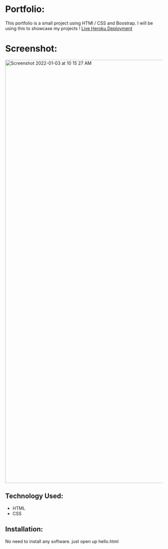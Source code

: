 # Portfolio:
This portfolio is a small project using HTMl / CSS and Boostrap. I will be using this to showcase my projects !
[Live Heroku Deployment](https://portfolio-bebe.herokuapp.com/)

# Screenshot:
 <img width="1353" alt="Screenshot 2022-01-03 at 10 15 27 AM" src="https://user-images.githubusercontent.com/87843054/147900302-584933f9-bce4-4220-b9f3-008f493579b6.png">


## Technology Used:
* HTML
* CSS
## Installation:
No need to install any software. just open up hello.html
